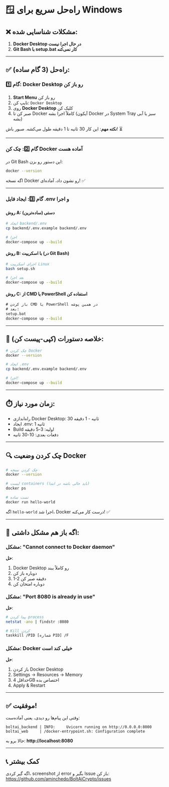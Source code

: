 # 🪟 راه‌حل سریع برای Windows

## ❌ مشکلات شناسایی شده:

1. **Docker Desktop در حال اجرا نیست**
2. **Git Bash با setup.bat کار نمی‌کنه**

---

## ✅ راه‌حل (3 گام ساده):

### گام 1️⃣: Docker Desktop رو باز کن

1. **Start Menu** رو باز کن
2. تایپ کن: `Docker Desktop`
3. روی **Docker Desktop** کلیک کن
4. صبر کن تا Docker کاملاً اجرا بشه (آیکون Docker در System Tray سبز یا آبی بشه)

**نکته مهم**: این کار 30 ثانیه تا 1 دقیقه طول می‌کشه. صبور باش! ⏳

---

### گام 2️⃣: چک کن Docker آماده هست

در Git Bash این دستور رو بزن:

```bash
docker --version
```

اگه نسخه Docker رو نشون داد، آماده‌ای! ✅

---

### گام 3️⃣: ایجاد فایل .env و اجرا

#### روش A: دستی (ساده‌ترین)
```bash
# ایجاد backend/.env
cp backend/.env.example backend/.env

# اجرا
docker-compose up --build
```

#### روش B: با اسکریپت (در Git Bash)
```bash
# اجرای اسکریپت Linux
bash setup.sh

# بعد اجرا
docker-compose up --build
```

#### روش C: از CMD یا PowerShell استفاده کن
```cmd
# باز کردن CMD یا PowerShell در همین پوشه
# بعد:
setup.bat
docker-compose up --build
```

---

## 🎯 خلاصه دستورات (کپی-پیست کن):

```bash
# چک کردن Docker
docker --version

# ایجاد .env
cp backend/.env.example backend/.env

# اجرا!
docker-compose up --build
```

---

## ⏱️ زمان مورد نیاز:

- راه‌اندازی Docker Desktop: 30 ثانیه - 1 دقیقه
- ایجاد .env: 1 ثانیه
- Build اولیه: 3-5 دقیقه
- دفعات بعدی: 10-30 ثانیه

---

## 🔍 چک کردن وضعیت Docker

```bash
# چک کردن نسخه
docker --version

# لیست containers (باید خالی باشه در ابتدا)
docker ps

# تست ساده
docker run hello-world
```

اگه `hello-world` اجرا شد، Docker درست کار می‌کنه! ✅

---

## 🐛 اگه باز هم مشکل داشتی:

### مشکل: "Cannot connect to Docker daemon"
**حل**: 
1. Docker Desktop رو کاملاً ببند
2. دوباره باز کن
3. 1-2 دقیقه صبر کن
4. دوباره امتحان کن

### مشکل: "Port 8080 is already in use"
**حل**:
```bash
# پیدا کردن process
netstat -ano | findstr :8080

# Kill کردن
taskkill /PID [شماره PID] /F
```

### مشکل: Docker خیلی کند است
**حل**:
1. باز کردن Docker Desktop
2. Settings → Resources → Memory
3. حداقل 4GB اختصاص بده
4. Apply & Restart

---

## ✅ موفقیت!

وقتی این پیام‌ها رو دیدی، یعنی آماده‌ست:

```
boltai_backend | INFO:     Uvicorn running on http://0.0.0.0:8000
boltai_web     | /docker-entrypoint.sh: Configuration complete
```

حالا برو به: **http://localhost:8080**

---

## 📞 کمک بیشتر

اگه گیر کردی، screenshot از error بگیر و Issue باز کن:
https://github.com/aminchedo/BoltAiCrypto/issues
